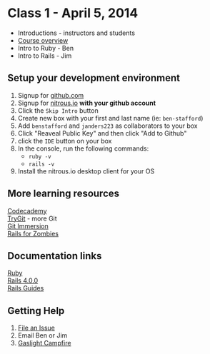 # Class 1 - April 5, 2014

* Introductions - instructors and students
* [Course overview](./course_overview.md)
* Intro to Ruby - Ben
* Intro to Rails - Jim

## Setup your development environment

  1. Signup for [github.com](http://github.com)
  2. Signup for [nitrous.io](http://nitrous.io) **with your github account**
  3. Click the `Skip Intro` button
  4. Create new box with your first and last name (ie: `ben-stafford`)
  5. Add `benstafford` and `janders223` as collaborators to your box
  6. Click "Reaveal Public Key" and then click "Add to Github"
  7. click the `IDE` button on your box
  8. In the console, run the following commands:
	 - `ruby -v`
	 - `rails -v`
  9. Install the nitrous.io desktop client for your OS

## More learning resources
[Codecademy](http://www.codecademy.com/tracks/ruby)  
[TryGit](http://try.github.io/) - more Git  
[Git Immersion](http://gitimmersion.com/)  
[Rails for Zombies](http://railsforzombies.org/)  

## Documentation links
[Ruby](http://ruby-doc.org)  
[Rails 4.0.0](http://api.rubyonrails.org)  
[Rails Guides](http://guides.rubyonrails.org)

## Getting Help

 1. [File an Issue](https://github.com/qcmerge/intro-to-rails/issues)
 2. Email Ben or Jim
 3. [Gaslight Campfire](https://gaslightsoftware.campfirenow.com/3bec7)
